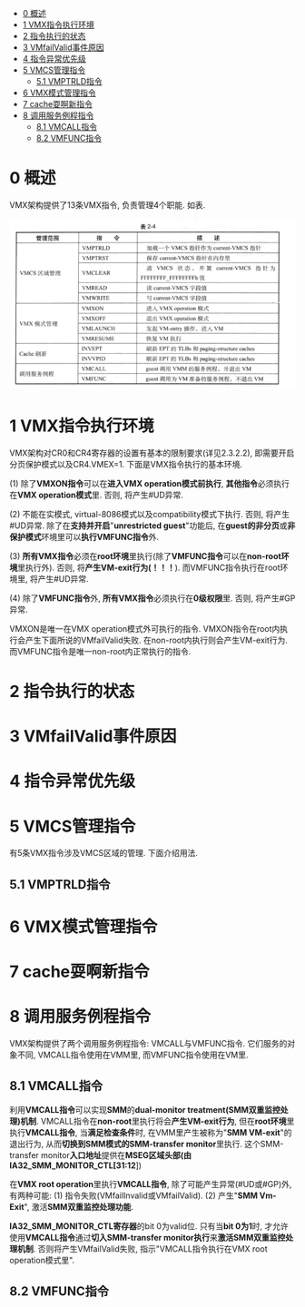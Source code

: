 
<!-- @import "[TOC]" {cmd="toc" depthFrom=1 depthTo=6 orderedList=false} -->

<!-- code_chunk_output -->

* [0 概述](#0-概述)
* [1 VMX指令执行环境](#1-vmx指令执行环境)
* [2 指令执行的状态](#2-指令执行的状态)
* [3 VMfailValid事件原因](#3-vmfailvalid事件原因)
* [4 指令异常优先级](#4-指令异常优先级)
* [5 VMCS管理指令](#5-vmcs管理指令)
	* [5.1 VMPTRLD指令](#51-vmptrld指令)
* [6 VMX模式管理指令](#6-vmx模式管理指令)
* [7 cache耍啊新指令](#7-cache耍啊新指令)
* [8 调用服务例程指令](#8-调用服务例程指令)
	* [8.1 VMCALL指令](#81-vmcall指令)
	* [8.2 VMFUNC指令](#82-vmfunc指令)

<!-- /code_chunk_output -->

# 0 概述

VMX架构提供了13条VMX指令, 负责管理4个职能. 如表.

![config](./images/5.png)

# 1 VMX指令执行环境

VMX架构对CR0和CR4寄存器的设置有基本的限制要求(详见2.3.2.2), 即需要开启分页保护模式以及CR4.VMEX=1. 下面是VMX指令执行的基本环境.

(1) 除了**VMXON指令**可以在**进入VMX operation模式前执行**, **其他指令**必须执行在**VMX operation模式**里. 否则, 将产生\#UD异常.

(2) 不能在实模式, virtual\-8086模式以及compatibility模式下执行. 否则, 将产生\#UD异常. 除了在**支持并开启**"**unrestricted guest**"功能后, 在**guest的非分页**或**非保护模式**环境里可以**执行VMFUNC指令**外.

(3) **所有VMX指令**必须在**root环境**里执行(除了**VMFUNC指令**可以在**non\-root环境**里执行外). 否则, 将**产生VM\-exit行为(！！！**). 而VMFUNC指令执行在root环境里, 将产生\#UD异常.

(4) 除了**VMFUNC指令**外, **所有VMX指令**必须执行在**0级权限**里. 否则, 将产生\#GP异常.

VMXON是唯一在VMX operation模式外可执行的指令. VMXON指令在root内执行会产生下面所说的VMfailValid失败. 在non\-root内执行则会产生VM\-exit行为. 而VMFUNC指令是唯一non\-root内正常执行的指令.

# 2 指令执行的状态

# 3 VMfailValid事件原因

# 4 指令异常优先级

# 5 VMCS管理指令

有5条VMX指令涉及VMCS区域的管理. 下面介绍用法.

## 5.1 VMPTRLD指令

# 6 VMX模式管理指令

# 7 cache耍啊新指令

# 8 调用服务例程指令

VMX架构提供了两个调用服务例程指令: VMCALL与VMFUNC指令. 它们服务的对象不同, VMCALL指令使用在VMM里, 而VMFUNC指令使用在VM里.

## 8.1 VMCALL指令

利用**VMCALL指令**可以实现**SMM**的**dual\-monitor treatment(SMM双重监控处理)机制**. VMCALL指令在**non\-root**里执行将会**产生VM\-exit行为**, 但在**root环境**里执行**VMCALL指令**, 当**满足检查条件**时, 在VMM里产生被称为"**SMM VM\-exit**"的退出行为, 从而**切换到SMM模式的SMM\-transfer monitor**里执行. 这个SMM\-transfer monitor**入口地址**提供在**MSEG区域头部(由IA32\_SMM\_MONITOR\_CTL\[31:12**\])

在**VMX root operation**里执行**VMCALL指令**, 除了可能产生异常(\#UD或\#GP)外, 有两种可能: (1) 指令失败(VMfailInvalid或VMfailValid). (2) 产生"**SMM Vm\-Exit**", 激活**SMM双重监控处理功能**.

**IA32\_SMM\_MONITOR\_CTL寄存器**的bit 0为valid位. 只有当**bit 0为1**时, 才允许使用**VMCALL指令**通过**切入SMM\-transfer monitor执行**来**激活SMM双重监控处理机制**. 否则将产生VMfailValid失败, 指示"VMCALL指令执行在VMX root operation模式里".

## 8.2 VMFUNC指令

